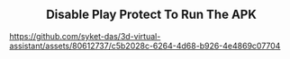 

<div style="text-align:center;">
  <h2>Disable Play Protect To Run The APK</h2>
</div>


https://github.com/syket-das/3d-virtual-assistant/assets/80612737/c5b2028c-6264-4d68-b926-4e4869c07704



